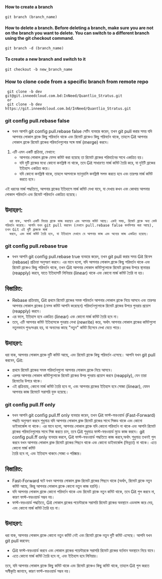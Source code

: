 #### How to create a branch
```
git branch (branch_name)
```
#### How to delete a branch. Before deleting a branch, make sure you are not on the branch you want to delete. You can switch to a different branch using the git checkout command.
```
git branch -d (branch_name)
```
#### To create a new branch and switch to it
```
git checkout -b new_branch_name
```
### How to clone code from a specific branch from remote repo
 ```
  git clone -b dev git@git.inneedcloud.com.bd:InNeed/Quantlio_Stratus.git
  or
  git clone -b dev https://git.inneedcloud.com.bd/InNeed/Quantlio_Stratus.git

 ```
### git config pull.rebase false
 * যখন আপনি git config pull.rebase false সেটিং ব্যবহার করেন, তখন git pull করার সময় যদি আপনার লোকাল ব্রাঞ্চে কিছু পরিবর্তন থাকে এবং রিমোট ব্রাঞ্চেও কিছু পরিবর্তন থাকে, তাহলে Git আপনার লোকাল ব্রাঞ্চে রিমোট ব্রাঞ্চের পরিবর্তনগুলোর    সঙ্গে মার্জ (merge) করবে।

1. এটি এমন একটি প্রক্রিয়া, যেখানে:
   * আপনার লোকাল ব্রাঞ্চে যেসব কমিট করা হয়েছে তা রিমোট ব্রাঞ্চের পরিবর্তনের সাথে একত্রিত হয়।
   * যদি দুটি ব্রাঞ্চের মধ্যে কোনো কনফ্লিক্ট না থাকে, তবে Git সাধারণত মার্জ কমিট তৈরি করে, যা দুইটি ব্রাঞ্চের ইতিহাস একত্রিত করে।
   * যদি কোনো কনফ্লিক্ট থাকে, তাহলে আপনাকে ম্যানুয়ালি কনফ্লিক্ট সলভ করতে হবে এবং তারপর মার্জ কমিট করতে হবে।

এই ধরনের মার্জ পদ্ধতিতে, আপনার ব্রাঞ্চের ইতিহাসে মার্জ কমিট দেখা যাবে, যা দেখায় কখন এবং কোথায় আপনার লোকাল পরিবর্তন এবং রিমোট পরিবর্তন একত্রিত হয়েছে।
## উদাহরণ:
```
  ধরা যাক, আপনি একটি ফিচার ব্রাঞ্চে কাজ করছেন এবং আপনার কমিট আছে। একই সময়, রিমোট ব্রাঞ্চে অন্য কেউ পরিবর্তন করেছে। আপনি যখন git pull করবেন (যেখানে pull.rebase false কনফিগার করা আছে), তখন Git এই দুটি ব্রাঞ্চকে মার্জ   
  করবে, এবং মার্জ কমিট তৈরি হবে, যা ইতিহাসে দেখাবে যে আপনার কাজ এবং অন্যের কাজ একত্রিত হয়েছে।
```
### git config pull.rebase true
* যখন আপনি git config pull.rebase true ব্যবহার করেন, তখন git pull করার সময় Git রিবেস (rebase) প্রক্রিয়া অনুসরণ করবে। এর মানে হলো, যদি আপনার লোকাল ব্রাঞ্চে কিছু পরিবর্তন থাকে এবং রিমোট ব্রাঞ্চেও কিছু পরিবর্তন থাকে, তখন Git আপনার লোকাল কমিটগুলোকে রিমোট ব্রাঞ্চের উপরে স্থানান্তর (reapply) করবে, যাতে ইতিহাসটি লিনিয়ার (linear) থাকে এবং কোনো মার্জ কমিট তৈরি না হয়।

## বিস্তারিত:
 * Rebase প্রক্রিয়ায়, Git প্রথমে রিমোট ব্রাঞ্চের সমস্ত পরিবর্তন আপনার লোকাল ব্রাঞ্চে নিয়ে আসবে এবং তারপর আপনার লোকাল ব্রাঞ্চের (যেসব কমিট আপনি করেছেন) পরিবর্তনগুলোকে রিমোট ব্রাঞ্চের উপরে পুনরায় প্রয়োগ (reapply) করবে।
 * এর ফলে, ইতিহাস হবে একত্রিত (linear) এবং কোনো মার্জ কমিট তৈরি হবে না।
 * তবে, এটি আপনার কমিট ইতিহাসকে পুনরায় লেখা (rewrite) করে, অর্থাৎ আপনার লোকাল ব্রাঞ্চের কমিটগুলো নতুনভাবে পুনঃসংগ্রহ হয়, যা অন্যদের কাছে "নতুন" কমিট হিসেবে দেখা যেতে পারে।
   
## উদাহরণ:
ধরা যাক, আপনার লোকাল ব্রাঞ্চে দুটি কমিট আছে, এবং রিমোট ব্রাঞ্চে কিছু পরিবর্তন এসেছে। আপনি যখন git pull করবেন, Git:

 * প্রথমে রিমোট ব্রাঞ্চের সমস্ত পরিবর্তনগুলো আপনার লোকাল ব্রাঞ্চে নিয়ে আসবে।
 * এরপর আপনার লোকাল কমিটগুলোকে রিমোট ব্রাঞ্চের উপর পুনরায় প্রয়োগ করবে (reapply), যেন তারা রিমোটের উপরে থাকে।
 * এই প্রক্রিয়ায়, কোনো মার্জ কমিট তৈরি হবে না, এবং আপনার ব্রাঞ্চের ইতিহাস হবে সোজা (linear), যেমন আপনার কাজ রিমোটে সরাসরি যুক্ত হয়েছে।

### git config pull.ff only
  * যখন আপনি git config pull.ff only ব্যবহার করেন, তখন Git ফাস্ট-ফরওয়ার্ড (Fast-Forward) পদ্ধতি অনুসরণ করবে শুধুমাত্র যদি আপনার লোকাল ব্রাঞ্চ রিমোট ব্রাঞ্চের সাথে সিঙ্কড থাকে এবং কোনো ডাইভার্জেন্স না থাকে। এর মানে হলো,    আপনার   লোকাল ব্রাঞ্চে যদি কোনো পরিবর্তন না থাকে এবং আপনি রিমোট ব্রাঞ্চের পরিবর্তনগুলোর সাথে সিঙ্ক করতে চান, তবে Git শুধুমাত্র ফাস্ট-ফরওয়ার্ড মুডে কাজ করবে।
  git config pull.ff only ব্যবহার করলে, Git ফাস্ট-ফরওয়ার্ড পদ্ধতিতে কাজ করবে,অর্থাৎ শুধুমাত্র তখনই পুল করবে যখন আপনার লোকাল ব্রাঞ্চ রিমোট ব্রাঞ্চের পিছনে থাকে এবং কোনো ডাইভার্জেন্স (ভিন্নতা) না থাকে। এতে কোনো মার্জ কমিট   
  তৈরি হবে না, এবং ইতিহাস থাকবে সোজা ও পরিষ্কার।

## বিস্তারিত:
  * Fast-Forward ঘটে যখন আপনার লোকাল ব্রাঞ্চ রিমোট ব্রাঞ্চের পিছনে থাকে (অর্থাৎ, রিমোট ব্রাঞ্চে নতুন কমিট আছে, কিন্তু আপনার লোকাল ব্রাঞ্চে কোনো নতুন কাজ হয়নি)।
  * যদি আপনার লোকাল ব্রাঞ্চে কোনো পরিবর্তন থাকে এবং রিমোট ব্রাঞ্চে নতুন কমিট থাকে, তবে Git পুল করবে না, কারণ ফাস্ট-ফরওয়ার্ড সম্ভব নয়।
  * ফাস্ট-ফরওয়ার্ড পদ্ধতিতে, Git লোকাল ব্রাঞ্চের পয়েন্টারকে সরাসরি রিমোট ব্রাঞ্চের অবস্থানে এডভান্স করে দেয়, এবং কোনো মার্জ কমিট তৈরি হয় না।
    
## উদাহরণ:
ধরা যাক, আপনার লোকাল ব্রাঞ্চে কোনো নতুন কমিট নেই এবং রিমোট ব্রাঞ্চে নতুন দুটি কমিট এসেছে। আপনি যখন git pull করবেন:
 * Git ফাস্ট-ফরওয়ার্ড করবে এবং লোকাল ব্রাঞ্চের পয়েন্টারকে সরাসরি রিমোট ব্রাঞ্চের বর্তমান অবস্থানে নিয়ে যাবে।
 * এতে কোনো মার্জ কমিট তৈরি হবে না, এবং ইতিহাস হবে লিনিয়ার।
   
তবে, যদি আপনার লোকাল ব্রাঞ্চে কিছু কমিট থাকে এবং রিমোট ব্রাঞ্চেও কিছু কমিট থাকে, তাহলে Git পুল করতে অস্বীকৃতি জানাবে, কারণ ফাস্ট-ফরওয়ার্ড সম্ভব নয়।
